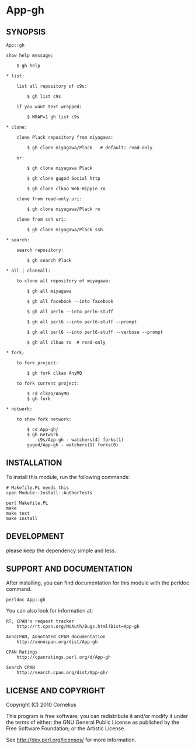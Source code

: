 # App-gh

## SYNOPSIS


    App::gh

    show help message;

        $ gh help

    * list:

        list all repository of c9s:

            $ gh list c9s

        if you want text wrapped:

            $ WRAP=1 gh list c9s

    * clone:

        clone Plack repository from miyagawa:

            $ gh clone miyagawa/Plack   # default: read-only 

        or:

            $ gh clone miyagawa Plack

            $ gh clone gugod Social http

            $ gh clone clkao Web-Hippie ro

        clone from read-only uri:

            $ gh clone miyagawa/Plack ro 

        clone from ssh uri:

            $ gh clone miyagawa/Plack ssh  

    * search:

        search repository:

            $ gh search Plack

    * all | cloneall:

        to clone all repository of miyagawa:

            $ gh all miyagawa 

            $ gh all facebook --into facebook

            $ gh all perl6 --into perl6-stuff

            $ gh all perl6 --into perl6-stuff --prompt 

            $ gh all perl6 --into perl6-stuff --verbose --prompt 

            $ gh all clkao ro  # read-only

    * fork;

        to fork project:

            $ gh fork clkao AnyMQ

        to fork current project:

            $ cd clkao/AnyMQ
            $ gh fork

    * network:

        to show fork network:

            $ cd App-gh/
            $ gh network
                c9s/App-gh - watchers(4) forks(1)
            gugod/App-gh - watchers(1) forks(0)

## INSTALLATION

To install this module, run the following commands:

    # Makefile.PL needs this
    cpan Module::Install::AuthorTests

	perl Makefile.PL
	make
	make test
	make install

## DEVELOPMENT

please keep the dependency simple and less.

## SUPPORT AND DOCUMENTATION

After installing, you can find documentation for this module with the
perldoc command.

    perldoc App::gh

You can also look for information at:

    RT, CPAN's request tracker
        http://rt.cpan.org/NoAuth/Bugs.html?Dist=App-gh

    AnnoCPAN, Annotated CPAN documentation
        http://annocpan.org/dist/App-gh

    CPAN Ratings
        http://cpanratings.perl.org/d/App-gh

    Search CPAN
        http://search.cpan.org/dist/App-gh/


## LICENSE AND COPYRIGHT

Copyright (C) 2010 Cornelius

This program is free software; you can redistribute it and/or modify it
under the terms of either: the GNU General Public License as published
by the Free Software Foundation; or the Artistic License.

See http://dev.perl.org/licenses/ for more information.

